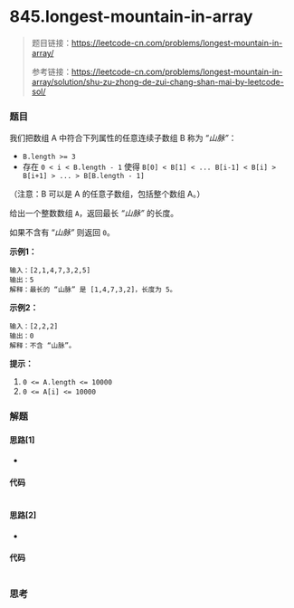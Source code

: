 # 845.longest-mountain-in-array

> 题目链接：https://leetcode-cn.com/problems/longest-mountain-in-array/
>
> 参考链接：https://leetcode-cn.com/problems/longest-mountain-in-array/solution/shu-zu-zhong-de-zui-chang-shan-mai-by-leetcode-sol/

### 题目

我们把数组 A 中符合下列属性的任意连续子数组 B 称为 “*山脉”*：

- `B.length >= 3`
- 存在 `0 < i < B.length - 1`  使得 `B[0] < B[1] < ... B[i-1] < B[i] > B[i+1] > ... > B[B.length - 1]`

（注意：B 可以是 A 的任意子数组，包括整个数组 A。）

给出一个整数数组 `A`，返回最长 *“山脉”* 的长度。

如果不含有 “*山脉”* 则返回 `0`。

**示例1：**

```
输入：[2,1,4,7,3,2,5]
输出：5
解释：最长的 “山脉” 是 [1,4,7,3,2]，长度为 5。
```

**示例2：**

```
输入：[2,2,2]
输出：0
解释：不含 “山脉”。
```

**提示：**

1. `0 <= A.length <= 10000`
2. `0 <= A[i] <= 10000`



### 解题

#### 思路[1]

* 

#### 代码

```javascript

```

#### 思路[2]

* 

#### 代码

```javascript

```

#### 

### 思考